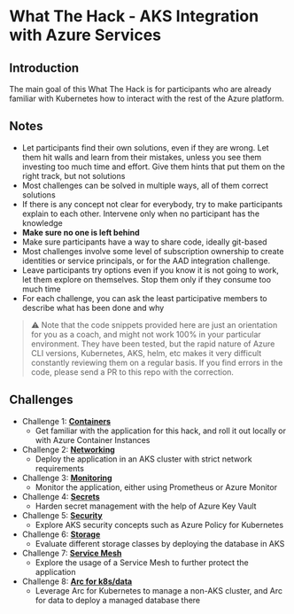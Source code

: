 # What The Hack - AKS Integration with Azure Services

## Introduction

The main goal of this What The Hack is for participants who are already familiar with Kubernetes how to interact with the rest of the Azure platform.

## Notes

* Let participants find their own solutions, even if they are wrong. Let them hit walls and learn from their mistakes, unless you see them investing too much time and effort. Give them hints that put them on the right track, but not solutions
* Most challenges can be solved in multiple ways, all of them correct solutions
* If there is any concept not clear for everybody, try to make participants explain to each other. Intervene only when no participant has the knowledge
* **Make sure no one is left behind**
* Make sure participants have a way to share code, ideally git-based
* Most challenges involve some level of subscription ownership to create identities or service principals, or for the AAD integration challenge.
* Leave participants try options even if you know it is not going to work, let them explore on themselves. Stop them only if they consume too much time
* For each challenge, you can ask the least participative members to describe what has been done and why

> :warning: Note that the code snippets provided here are just an orientation for you as a coach, and might not work 100% in your particular environment. They have been tested, but the rapid nature of Azure CLI versions, Kubernetes, AKS, helm, etc makes it very difficult constantly reviewing them on a regular basis. If you find errors in the code, please send a PR to this repo with the correction.

## Challenges

- Challenge 1: **[Containers](./01-containers.md)**
   - Get familiar with the application for this hack, and roll it out locally or with Azure Container Instances
- Challenge 2: **[Networking](./02-aks_private.md)**
   - Deploy the application in an AKS cluster with strict network requirements
- Challenge 3: **[Monitoring](./03-aks_monitoring.md)**
   - Monitor the application, either using Prometheus or Azure Monitor
- Challenge 4: **[Secrets](./04-aks_secrets.md)**
   - Harden secret management with the help of Azure Key Vault
- Challenge 5: **[Security](./05-aks_security.md)**
   - Explore AKS security concepts such as Azure Policy for Kubernetes
- Challenge 6: **[Storage](./06-aks_storage.md)**
   - Evaluate different storage classes by deploying the database in AKS
- Challenge 7: **[Service Mesh](./07-aks_mesh.md)**
   - Explore the usage of a Service Mesh to further protect the application
- Challenge 8: **[Arc for k8s/data](./08-arc.md)**
   - Leverage Arc for Kubernetes to manage a non-AKS cluster, and Arc for data to deploy a managed database there
